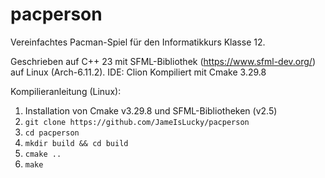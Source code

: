 # pacperson

Vereinfachtes Pacman-Spiel für den Informatikkurs Klasse 12.

Geschrieben auf C++ 23 mit SFML-Bibliothek (https://www.sfml-dev.org/) auf Linux (Arch-6.11.2). IDE: Clion
Kompiliert mit Cmake 3.29.8

Kompilieranleitung (Linux):


1. Installation von Cmake v3.29.8 und SFML-Bibliotheken (v2.5)
2. ```git clone https://github.com/JameIsLucky/pacperson```
3. ```cd pacperson```
4. ```mkdir build && cd build```
5. ```cmake ..```
6. ```make```
